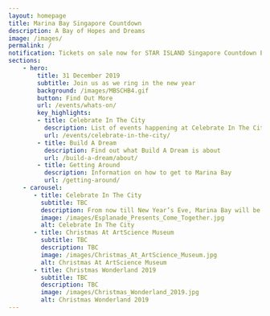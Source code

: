 ```yaml
---
layout: homepage
title: Marina Bay Singapore Countdown
description: A Bay of Hopes and Dreams
image: /images/
permalink: /
notification: Tickets on sale now for STAR ISLAND Singapore Countdown Edition 2019 - 2020 
sections:
    - hero:
        title: 31 December 2019
        subtitle: Join us as we ring in the new year
        background: /images/MBSCHB4.gif
        button: Find Out More
        url: /events/whats-on/
        key_highlights:
        - title: Celebrate In The City
          description: List of events happening at Celebrate In The City
          url: /events/celebrate-in-the-city/
        - title: Build A Dream
          description: Find out what Build A Dream is about
          url: /build-a-dream/about/
        - title: Getting Around
          description: Information on how to get to Marina Bay
          url: /getting-around/
    - carousel:
       - title: Celebrate In The City
         subtitle: TBC
         description: From now till New Year’s Eve, Marina Bay will be pulsating with activities as Celebrate in the City, an exciting line-up of events and experiences, brings the public together to usher in 2020!Revelers can look forward to eight marquee events catering to all ages and interests, culminating in the Marina Bay Singapore Countdown on 31 December 2019.
         image: /images/Esplanade_Presents_Come_Together.jpg
         alt: Celebrate In The City
       - title: Christmas At ArtScience Museum   
         subtitle: TBC
         description: TBC
         image: /images/Christmas_At_ArtScience_Museum.jpg
         alt: Christmas At ArtScience Museum
       - title: Christmas Wonderland 2019
         subtitle: TBC
         description: TBC
         image: /images/Christmas_Wonderland_2019.jpg
         alt: Christmas Wonderland 2019
---
```

